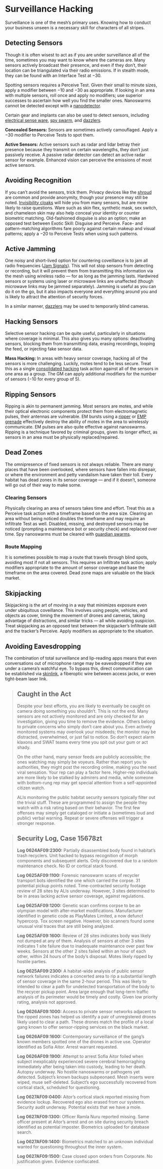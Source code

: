 # Surveillance Hacking

Surveillance is one of the mesh’s primary uses. Knowing how to conduct your business unseen is a necessary skill for characters of all stripes.

## Detecting Sensors

Though it is often wisest to act as if you are under surveillance all of the time, sometimes you may want to know where the cameras are. Many sensors actively broadcast their presence, and even if they don’t, their location can be triangulated via their radio emissions. If in stealth mode, they can be found with an Interface Test at −30.

Spotting sensors requires a Perceive Test. Given their small to minute sizes, apply a modifier between −10 and −30 as appropriate. If looking in an area with multiple sensors, roll once and apply no modifiers; use superior successes to ascertain how well you find the smaller ones. Nanoswarms cannot be detected except with a [nanodetector](../16/19-nanotech.md).

Certain gear and implants can also be used to detect sensors, including [electrical sense ware](../16/07-senses-and-sensors.md), [spy swarm](../16/20-nanoswarms-and-microswarms.md#swarms), and [dazzlers](../12/10-seeker-weapons-and-grenades.md#seeker-missiles-and-grenades).

**Concealed Sensors:** Sensors are sometimes actively camouflaged. Apply a −30 modifier to Perceive Tests to spot them.

**Active Sensors:** Active sensors such as radar and lidar betray their presence because they transmit on certain wavelengths, they don’t just passively receive. A passive radar detector can detect an active radar sensor for example. Enhanced vision can perceive the emissions of most active sensors.

## Avoiding Recognition

If you can’t avoid the sensors, trick them. Privacy devices like the [shroud](../16/17-espionage-and-security-tech.md) are common and provide anonymity, though your presence may still be noted. [Invisibility cloaks](../16/17-espionage-and-security-tech.md) will hide you from many sensors, but are more likely to raise questions. Ware such as skin flex, synthetic mask, sex switch, and chameleon skin may also help conceal your identity or counter biometric matching. Old-fashioned disguise is also an option; make an opposed test between Exotic Skill: Disguise and Perceive. Face- and pattern-matching algorithms fare poorly against certain makeup and visual patterns; apply a −20 to Perceive Tests when using such patterns.

## Active Jamming

One noisy and short-lived option for countering coveillance is to jam all radio frequencies ([Jam Signals](13-system-subversion.md#jam-signals)). This will not stop sensors from detecting or recording, but it will prevent them from transmitting this information via the mesh using wireless radio — for as long as the jamming lasts. Hardwired sensors or systems using laser or microwave links are unaffected (though microwave links may be jammed separately). Jamming is useful as you can do it on the go, but it also impacts everyone and everything around you and is likely to attract the attention of security forces.

In a similar manner, [dazzlers](../12/10-seeker-weapons-and-grenades.md#seeker-missiles-and-grenades) may be used to temporarily blind cameras.

## Hacking Sensors

Selective sensor hacking can be quite useful, particularly in situations where coverage is minimal. This also gives you many options: deactivating sensors, blocking them from transmitting data, erasing recordings, looping the feed, or injecting fake sensor data.

**Mass Hacking:** In areas with heavy sensor coverage, hacking all of the sensors is more challenging. Luckily, motes tend to be less secure. Treat this as a single [consolidated hacking](11-hacking.md#consolidated-hacking) task action against all of the sensors in one area as a group. The GM can apply additional modifiers for the number of sensors (−10 for every group of 5).

## Ripping Sensors

Ripping is akin to permanent jamming. Most sensors are motes, and while their optical electronic components protect them from electromagnetic pulses, their antennas are vulnerable. EM bursts using a [ripper](../16/17-espionage-and-security-tech.md) or [EMP grenade](../12/10-seeker-weapons-and-grenades.md#seeker-missiles-and-grenades) effectively destroy the ability of motes in the area to wirelessly communicate. EM pulses are also quite effective against nanoswarms. Ripping is a technique favored by criminal groups, given its longer effect, as sensors in an area must be physically replaced/repaired.

## Dead Zones

The omnipresence of fixed sensors is not always reliable. There are many places that have been overlooked, where sensors have fallen into disrepair, or where the environment and petty vandalism have taken their toll. Every habitat has dead zones in its sensor coverage — and if it doesn’t, someone will go out of their way to make some.

### Clearing Sensors

Physically clearing an area of sensors takes time and effort. Treat this as a Perceive task action with a timeframe based on the area size. Clearing an area without being noticed doubles the timeframe and may require an Infiltrate Test as well. Disabled, missing, and destroyed sensors may be noticed (prompting a maintenance bot or security check) and replaced over time. Spy nanoswarms must be cleared with [guardian swarms](../16/20-nanoswarms-and-microswarms.md#swarms).

### Route Mapping

It is sometimes possible to map a route that travels through blind spots, avoiding most if not all sensors. This requires an Infiltrate task action; apply modifiers appropriate to the amount of sensor coverage and base the timeframe on the area covered. Dead zone maps are valuable on the black market.

## Skipjacking

Skipjacking is the art of moving in a way that minimizes exposure even under ubiquitous coveillance. This involves using people, vehicles, and objects as cover, timing the movement of drones and cameras, taking advantage of distractions, and similar tricks — all while avoiding suspicion. Treat skipjacking as an opposed test between the skipjacker’s Infiltrate skill and the tracker’s Perceive. Apply modifiers as appropriate to the situation.

## Avoiding Eavesdropping

The combination of total surveillance and lip-reading apps means that even conversations out of microphone range may be eavesdropped if they are under a camera’s watchful eye. To bypass this, direct communication can be established via [skinlink](../16/11-physical-augmentations.md), a fiberoptic wire between access jacks, or even tight-beam laser link.

<blockquote>

## Caught in the Act

Despite your best efforts, you are likely to eventually be caught on camera doing something you shouldn’t. This is not the end. Many sensors are not actively monitored and are only checked for an investigation, giving you time to remove the evidence. Others belong to private concerns who simply don’t care about you. Even actively monitored systems may overlook your misdeeds; the monitor may be distracted, overwhelmed, or just fail to notice. So don’t expect alarm klaxons and SWAT teams every time you spit out your gum or act shady.

On the other hand, many sensor feeds are publicly accessible; the ones watching may simply be voyeurs. Rather than report you to authorities, they might post the recording online, making you the next viral sensation. Your rep can play a factor here. Higher-rep individuals are more likely to be stalked by admirers and media, while someone with bottom-rung rep may get special attention from a self-appointed citizen watch.

ALIs monitoring the public habitat security sensors typically filter out the trivial stuff. These are programmed to assign the people they watch with a risk rating based on their behavior. The first few offenses may simply get cataloged or initiate a (sometimes loud and public) verbal warning. Repeat or severe offenses will trigger a stronger response.

</blockquote>

<blockquote>

## Security Log, Case 15678zt

**Log 0624AF09:2300:** Partially disassembled body found in habitat’s trash recyclers. Unit hacked to bypass recognition of morph components and subsequent alerts. Only discovered due to a random maintenance check. No ID or cortical stack found.

**Log 0625AF09:1100:** Forensic nanoswarm scans of recycler transport bots identified the one which carried the corpse. 31 potential pickup points noted. Time-contracted security footage review of 28 sites by ALIs underway. However, 3 sites determined to be in areas lacking active sensor coverage, against regulations.

**Log 0625AF09:1200:** Genetic scan confirms corpse to be an olympian model with after-market modifications. Manufacturer identified in genetic code as PlayMates Limited, a now defunct hypercorp. Tox screen negative. However, bio scanners found some unusual viral traces that are still being analyzed.

**Log 0625AF09:1600:** Review of 28 sites indicates body was likely not dumped at any of them. Analysis of sensors at other 3 sites indicates 1 site failure due to inadequate maintenance over past few weeks. Sensors at the other 2 sites failed within an hour of each other, within 24 hours of the body’s disposal. Motes likely ripped by hostile parties.

**Log 0625AF09:2300:** A habitat-wide analysis of public sensor network failures indicates a concerted area to rip a substantial length of sensor coverage in the same 2-hour period. This was likely to intended to clear a path for undetected transportation of the body to the recycer pickup point. Area large enough that long-term traffic analysis of its perimeter would be timely and costly. Given low priority rating, analysis not approved.

**Log 0626AF09:1000:** Access to private sensor networks adjacent to the ripped zones has helped us identify a pair of unregistered drones likely used to clear a path. These drones match the profile of a local gang known to offer sensor-ripping services on the black market.

**Log 0626AF09:1600:** Contemporary surveillance of the gang’s known members spotted one of the drones in active use. Operator identified as Sofia Aitor. Arrest warrant requested.

**Log 0626AF09:1900:** Attempt to arrest Sofia Aitor foiled when subject inexplicably experienced severe cerebral hemorraghing immediately after being taken into custody, leading to her death. Autopsy underway. No hostile nanoswarms or pathogens yet detected. Subject’s known backups subpeonaed. Mesh inserts were wiped, muse self-deleted. Subject’s ego successfully recovered from cortical stack, scheduled for questioning.

**Log 0627AF09:0400:** Aitor’s cortical stack reported missing from evidence lockup. Recovered ego also erased from our systems. Security audit underway. Potential exists that we have a mole.

**Log 0627AF09:1300:** Officer Ramla Nuru reported missing. Same officer present at Aitor’s arrest and on site during security breach identified as potential imposter. Biometrics uploaded for database search.

**Log 0627AF09:1400:** Biometrics matched to an unknown individual wanted for questioning throughout the inner system.

**Log 0627AF09:1500:** Case closed upon orders from Corporate. No justification given. Evidence confiscated.

</blockquote>
